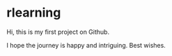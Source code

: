 # rlearning

Hi, this is my first project on Github.

I hope the journey is happy and intriguing.
Best wishes.
